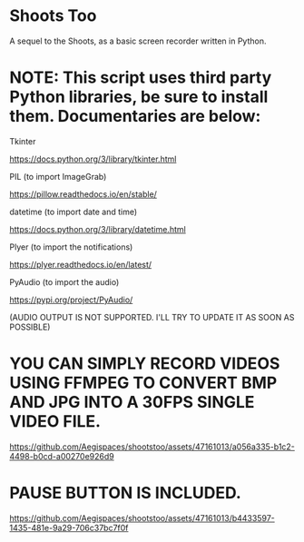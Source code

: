 # Shoots Too
A sequel to the Shoots, as a basic screen recorder written in Python.

# NOTE: This script uses third party Python libraries, be sure to install them. Documentaries are below:

Tkinter

https://docs.python.org/3/library/tkinter.html

PIL (to import ImageGrab)

https://pillow.readthedocs.io/en/stable/

datetime (to import date and time)

https://docs.python.org/3/library/datetime.html

Plyer (to import the notifications)

https://plyer.readthedocs.io/en/latest/

PyAudio (to import the audio)

https://pypi.org/project/PyAudio/

(AUDIO OUTPUT IS NOT SUPPORTED. I'LL TRY TO UPDATE IT AS SOON AS POSSIBLE)

# YOU CAN SIMPLY RECORD VIDEOS USING FFMPEG TO CONVERT BMP AND JPG INTO A 30FPS SINGLE VIDEO FILE. 


https://github.com/Aegispaces/shootstoo/assets/47161013/a056a335-b1c2-4498-b0cd-a00270e926d9


# PAUSE BUTTON IS INCLUDED.



https://github.com/Aegispaces/shootstoo/assets/47161013/b4433597-1435-481e-9a29-706c37bc7f0f










